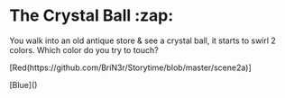 <h1>The Crystal Ball :zap:</h1>

<p1>You walk into an old antique store & see a crystal ball, it starts to swirl 2 colors.
Which color do you try to touch?</p>

<p>[Red(https://github.com/BriN3r/Storytime/blob/master/scene2a)]</p>
<p>[Blue]()</p>